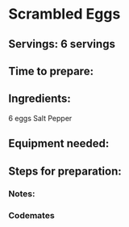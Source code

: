# Scrambled Eggs

## Servings: 6 servings

## Time to prepare: 

## Ingredients:
6 eggs
Salt
Pepper


## Equipment needed:


## Steps for preparation:



### Notes:



### Codemates #

